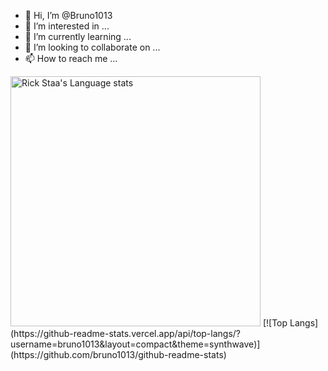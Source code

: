 - 👋 Hi, I’m @Bruno1013
- 👀 I’m interested in ...
- 🌱 I’m currently learning ...
- 💞️ I’m looking to collaborate on ...
- 📫 How to reach me ...


<img height=400 width=400 src="https://github-readme-stats-git-master-rstaa-rickstaa.vercel.app/api/top-langs/?username=bruno1013&layout=compact&langs_count=10&hide_border=1&role=OWNER,COLLABORATOR&theme=dark#gh-dark-mode-only" alt="Rick Staa's Language stats" />
[![Top Langs](https://github-readme-stats.vercel.app/api/top-langs/?username=bruno1013&layout=compact&theme=synthwave)](https://github.com/bruno1013/github-readme-stats)


<!---
Bruno1013/Bruno1013 is a ✨ special ✨ repository because its `README.md` (this file) appears on your GitHub profile.
You can click the Preview link to take a look at your changes.
--->
